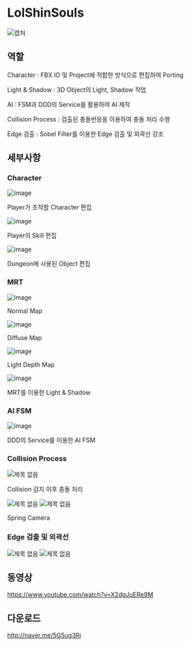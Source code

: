 # LolShinSouls
![캡처](https://user-images.githubusercontent.com/40855235/234498154-ffaa7cd6-9bbb-4f14-b423-c42b302dc000.PNG)

## 역할
Character : FBX IO 및 Project에 적합한 방식으로 편집하여 Porting

Light & Shadow : 3D Object의 Light, Shadow 작업

AI : FSM과 DDD의 Service를 활용하여 AI 제작

Collision Process : 검출된 충돌반응을 이용하여 충돌 처리 수행

Edge 검출 : Sobel Filter를 이용한 Edge 검출 및 외곽선 강조

## 세부사항
### Character
![image](https://user-images.githubusercontent.com/40855235/234498481-6722a660-c0b8-4689-9eab-9d5e8ada5911.png)

Player가 조작할 Character 편집

![image](https://user-images.githubusercontent.com/40855235/234498595-732e561c-6799-4bae-8fc6-7e34de336487.png)

Player의 Skill 편집

![image](https://user-images.githubusercontent.com/40855235/234498636-d2dfd20e-1c1c-49fd-ae02-e8748c93800c.png)

Dungeon에 사용된 Object 편집

### MRT
![image](https://user-images.githubusercontent.com/40855235/234498775-cdb615fc-b65a-497e-924f-484217d67b01.png)

Normal Map

![image](https://user-images.githubusercontent.com/40855235/234498783-e1cd72a2-b2e6-4577-9931-ed3b35b9908d.png)

Diffuse Map

![image](https://user-images.githubusercontent.com/40855235/234498792-b1345301-16ae-44fd-ae08-fd2c77265a9e.png)

Light Depth Map

![image](https://user-images.githubusercontent.com/40855235/234498798-f2f7075e-7dfa-48b9-afbe-9cc765309182.png)

MRT를 이용한 Light & Shadow

### AI FSM
![image](https://user-images.githubusercontent.com/40855235/234499150-cf4369f9-bea0-458c-baa5-ada8ca24a13c.png)

DDD의 Service를 이용한 AI FSM

### Collision Process
![제목 없음](https://github.com/sinsin950313/TeamProject/assets/40855235/71bd46d1-7155-4b50-9d27-21030038f289)

Collision 감지 이후 충돌 처리

![제목 없음](https://github.com/sinsin950313/TeamProject/assets/40855235/8a083dc7-a956-4fff-987f-0c0c07b2c39c)
![제목 없음](https://github.com/sinsin950313/TeamProject/assets/40855235/6c3dc8d7-70d6-4871-87a8-3f49dd26f12d)

Spring Camera

### Edge 검출 및 외곽선
![제목 없음](https://github.com/sinsin950313/TeamProject/assets/40855235/4724dc5e-f2df-464a-8c72-0f4eeaf86318)
![제목 없음](https://github.com/sinsin950313/TeamProject/assets/40855235/f88e2b89-3aad-47b2-ada4-1dd0b2c99094)


## 동영상

https://www.youtube.com/watch?v=X2dgJuERe9M

## 다운로드

http://naver.me/5G5ug3Ri
